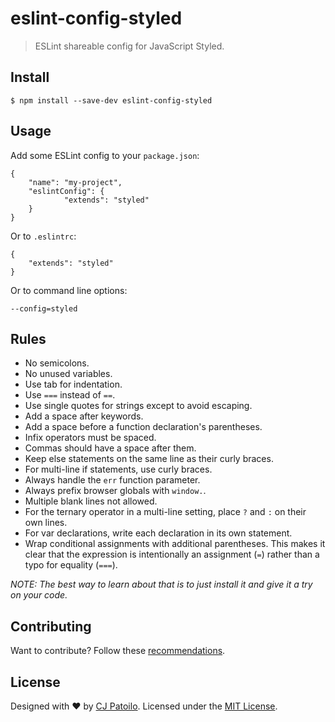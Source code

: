 # eslint-config-styled

> ESLint shareable config for JavaScript Styled.


## Install

```
$ npm install --save-dev eslint-config-styled
```


## Usage

Add some ESLint config to your `package.json`:

```
{
	"name": "my-project",
	"eslintConfig": {
			"extends": "styled"
	}
}
```

Or to `.eslintrc`:

```
{
	"extends": "styled"
}
```

Or to command line options:

```
--config=styled
```


## Rules

- No semicolons.
- No unused variables.
- Use tab for indentation.
- Use `===` instead of `==`.
- Use single quotes for strings except to avoid escaping.
- Add a space after keywords.
- Add a space before a function declaration's parentheses.
- Infix operators must be spaced.
- Commas should have a space after them.
- Keep else statements on the same line as their curly braces.
- For multi-line if statements, use curly braces.
- Always handle the `err` function parameter.
- Always prefix browser globals with `window.`.
- Multiple blank lines not allowed.
- For the ternary operator in a multi-line setting, place `?` and `:` on their own lines.
- For var declarations, write each declaration in its own statement.
- Wrap conditional assignments with additional parentheses. This makes it clear that the expression is intentionally an assignment (`=`) rather than a typo for equality (`===`).

*NOTE: The best way to learn about that is to just install it and give it a try on your code.*


## Contributing

Want to contribute? Follow these [recommendations](https://github.com/cjpatoilo/eslint-config-styled/blob/master/.github/contributing.md).


## License

Designed with ♥ by [CJ Patoilo](https://twitter.com/cjpatoilo). Licensed under the [MIT License](https://cjpatoilo.mit-license.org).
